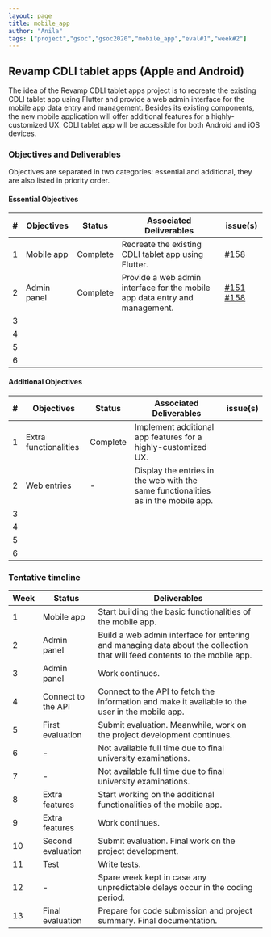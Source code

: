 ```yaml
---
layout: page
title: mobile_app
author: "Anila"
tags: ["project","gsoc","gsoc2020","mobile_app","eval#1","week#2"]
---
```


## Revamp CDLI tablet apps (Apple and Android)
The idea of the Revamp CDLI tablet apps project is to recreate the existing CDLI tablet app
using Flutter and provide a web admin interface for the mobile app data entry and management.
Besides its existing components, the new mobile application will offer additional features for a
highly-customized UX. CDLI tablet app will be accessible for both Android and iOS devices.

### Objectives and Deliverables
Objectives are separated in two categories: essential and additional, they are also listed in priority order. 
#### Essential Objectives

|\#|Objectives|Status|Associated Deliverables|issue(s)|  
|---	|---	|---	|---	|---	| 
|1   	|Mobile app   	|Complete   	|Recreate the existing CDLI tablet app using Flutter.   	|[#158](https://gitlab.com/cdli/framework/-/issues/158)   	|  
|2   	|Admin panel   	|Complete   	|Provide a web admin interface for the mobile app data entry and management.   	|[#151](https://gitlab.com/cdli/framework/-/issues/151) [#158](https://gitlab.com/cdli/framework/-/issues/158)   	|  
|3   	|   	|   	|   	|   	|  
|4   	|   	|   	|   	|   	|  
|5   	|   	|   	|   	|   	|  
|6   	|   	|   	|   	|   	|  

#### Additional Objectives

|\#|Objectives|Status|Associated Deliverables|issue(s)|  
|---	|---	|---	|---	|---	|  
|1   	|Extra functionalities   	|Complete   	|Implement additional app features for a highly-customized UX.   	|   	|  
|2   	|Web entries   	|-   	|Display the entries in the web with the same functionalities as in the mobile app.   	|   	|  
|3   	|   	|   	|   	|   	|  
|4   	|   	|   	|   	|   	|  
|5   	|   	|   	|   	|   	|  
|6   	|   	|   	|   	|   	|  

### Tentative timeline  

| Week  |Status |Deliverables |  
|---|---|---|  
|1|Mobile app   |Start building the basic functionalities of the mobile app.   |  
|2|Admin panel   |Build a web admin interface for entering and managing data about the collection that will feed contents to the mobile app.   |  
|3|Admin panel   |Work continues.   |  
|4|Connect to the API   |Connect to the API to fetch the information and make it available to the user in the mobile app.   |  
|5|First evaluation   |Submit evaluation. Meanwhile, work on the project development continues.   |  
|6|-   |Not available full time due to final university examinations.   |  
|7|-   |Not available full time due to final university examinations.   |  
|8|Extra features   |Start working on the additional functionalities of the mobile app.   |  
|9|Extra features   |Work continues.   |  
|10|Second evaluation   |Submit evaluation. Final work on the project development.   |  
|11|Test   |Write tests.   |  
|12|-   |Spare week kept in case any unpredictable delays occur in the coding period.   |  
|13|Final evaluation   |Prepare for code submission and project summary. Final documentation.   |



